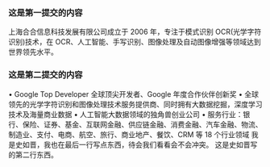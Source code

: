 ### 这是第一提交的内容

上海合合信息科技发展有限公司成立于 2006 年，专注于模式识别 OCR(光学字符识别)技术，在 OCR、人工智能、手写识别、图像处理及自动图像增强等领域达到世界领先水平。

### 这是第二提交的内容

• Google Top Developer 全球顶尖开发者、Google 年度合作伙伴创新奖
• 全球领先的光学字符识别和图像处理技术服务提供商、同时拥有大数据挖掘，深度学习技术及海量商业数据
• 人工智能大数据领域的独角兽创业公司
• 服务行业：银行、保险、证券、基金、互联网金融、供应链金融、消费金融、汽车金融、物流、制造业、支付、电商、航空、旅行、商业地产、餐饮、CRM 等 18 个行业领域
我是史如晋，我也在最后一行写点东西，待会我们看看会不会冲突。
这是史如晋写的第二行东西。
